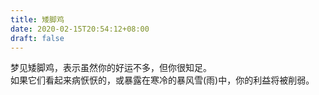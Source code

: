 ```yaml
---
title: 矮脚鸡
date: 2020-02-15T20:54:12+08:00
draft: false
---
```


梦见矮脚鸡，表示虽然你的好运不多，但你很知足。<br>
如果它们看起来病恹恹的，或暴露在寒冷的暴风雪(雨)中，你的利益将被削弱。<br>
